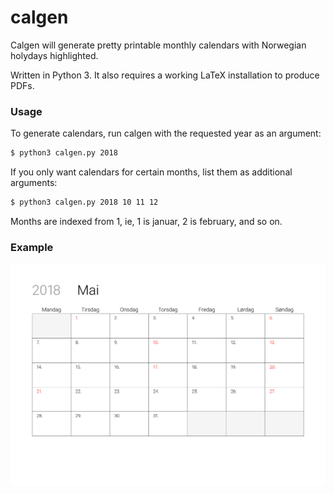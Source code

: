 # calgen
Calgen will generate pretty printable monthly calendars with Norwegian holydays highlighted. 

Written in Python 3. It also requires a working LaTeX installation to produce PDFs. 

### Usage
To generate calendars, run calgen with the requested year as an argument:
``` bash
$ python3 calgen.py 2018
```
If you only want calendars for certain months, list them as additional arguments:
``` bash
$ python3 calgen.py 2018 10 11 12
```
Months are indexed from 1, ie, 1 is januar, 2 is february, and so on.


### Example
![Example image](example.png)

